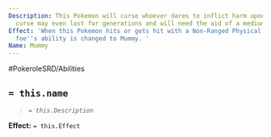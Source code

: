 ```yaml
---
Description: This Pokemon will curse whoever dares to inflict harm upon them, the
  curse may even last for generations and will need the aid of a medium to lift it.
Effect: 'When this Pokemon hits or gets hit with a Non-Ranged Physical Attack, the
  foe''s ability is changed to Mummy. '
Name: Mummy
---
```


#PokeroleSRD/Abilities

## `= this.name`

> *`= this.Description`*

**Effect:** `= this.Effect`
